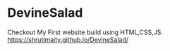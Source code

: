 # DevineSalad
Checkout My First website build using HTML,CSS,JS.
https://shrutimaity.github.io/DevineSalad/
